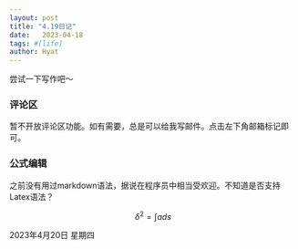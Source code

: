 ```yaml
---
layout: post
title: "4.19日记"
date:   2023-04-18
tags: #[life]
author: Hyat
---
```

尝试一下写作吧～

### 评论区

暂不开放评论区功能。如有需要，总是可以给我写邮件。点击左下角邮箱标记即可。


### 公式编辑

之前没有用过markdown语法，据说在程序员中相当受欢迎。不知道是否支持Latex语法？

$$ \delta^2=\int a ds $$

2023年4月20日 星期四